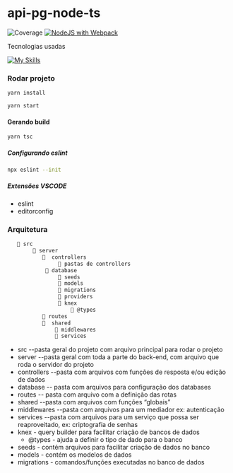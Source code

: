 # api-pg-node-ts

![Coverage](./coverage/badges.svg)
[![NodeJS with Webpack](https://github.com/jeangondorek/api-pg-node-ts/actions/workflows/webpack.yml/badge.svg)](https://github.com/jeangondorek/api-pg-node-ts/actions/workflows/webpack.yml)

Tecnologias usadas

[![My Skills](https://skillicons.dev/icons?i=nodejs,typescript,express,postgres,sqlite&perline=5)](https://skillicons.dev)

### Rodar projeto 

```bash
yarn install
```

```bash
yarn start
```

#### Gerando build

```bash
yarn tsc
```

##### Configurando eslint

```bash
npx eslint --init
```

##### Extensões VSCODE

- eslint
- editorconfig

### Arquitetura

```bash
   📁 src
        📁 server
           📁  controllers
                📁 pastas de controllers
            📁 database
                📁 seeds
                📁 models
                📁 migrations
                📁 providers
                📁 knex
                    📁 @types
           📁 routes
           📁  shared
               📁 middlewares
               📁 services
```

- src --pasta geral do projeto com arquivo principal para rodar o projeto
- server --pasta geral com toda a parte do back-end, com arquivo que roda o servidor do projeto
- controllers --pasta com arquivos com funções de resposta e/ou edição de dados
- database -- pasta com arquivos para configuração dos databases
- routes -- pasta com arquivo com a definição das rotas
- shared --pasta com arquivos com funções “globais”
- middlewares --pasta com arquivos para um mediador ex: autenticação
- services --pasta com arquivos para um serviço que possa ser reaproveitado, ex: criptografia de senhas
- knex - query builder para facilitar criação de bancos de dados
  - @types - ajuda a definir o tipo de dado para o banco
- seeds - contém arquivos para facilitar criação de dados no banco
- models - contém os modelos de dados
- migrations - comandos/funções executadas no banco de dados
